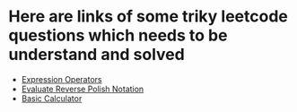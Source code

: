 # Here are links of some triky leetcode questions which needs to be understand and solved 

- <a href="https://leetcode.com/problems/expression-add-operators/">Expression Operators</a>
- <a href="https://leetcode.com/problems/evaluate-reverse-polish-notation/">Evaluate Reverse Polish Notation</a>
- <a href = "https://leetcode.com/problems/basic-calculator/submissions/">Basic Calculator</a>